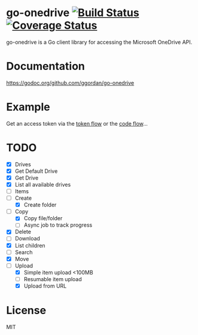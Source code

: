# go-onedrive [![Build Status](https://travis-ci.org/ggordan/go-onedrive.svg?branch=master)](https://travis-ci.org/ggordan/go-onedrive) [![Coverage Status](https://coveralls.io/repos/ggordan/go-onedrive/badge.svg?branch=master)](https://coveralls.io/r/ggordan/go-onedrive?branch=master)


go-onedrive is a Go client library for accessing the Microsoft OneDrive API.

# Documentation

https://godoc.org/github.com/ggordan/go-onedrive

# Example

Get an access token via the [token flow](http://onedrive.github.io/auth/msa_oauth.htm#token-flow) or the [code flow](http://onedrive.github.io/auth/msa_oauth.htm#code-flow)...

# TODO

- [x] Drives
 - [x] Get Default Drive
 - [x] Get Drive
 - [x] List all available drives
- [ ] Items
 - [ ] Create
 	- [x] Create folder
 - [ ] Copy
 	- [x] Copy file/folder
 	- [ ] Async job to track progress
 - [x] Delete
 - [ ] Download
 - [x] List children
 - [ ] Search
 - [x] Move
 - [ ] Upload
 	- [x] Simple item upload <100MB
 	- [ ] Resumable item upload
 	- [x] Upload from URL

# License

MIT
